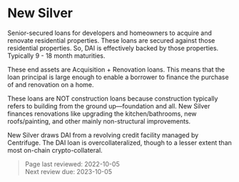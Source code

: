 # New Silver
Senior-secured loans for developers and homeowners to acquire and renovate residential properties. These loans are secured against those residential properties. So, DAI is effectively backed by those properties. Typically 9 - 18 month maturities.  

These end assets are Acquisition + Renovation loans. This means that the loan principal is large enough to enable a borrower to finance the purchase of and renovation on a home.  

These loans are NOT construction loans because construction typically refers to building from the ground up—foundation and all. New Silver finances renovations like upgrading the kitchen/bathrooms, new roofs/painting, and other mainly non-structural improvements.  

New Silver draws DAI from a revolving credit facility managed by Centrifuge. The DAI loan is overcollateralized, though to a lesser extent than most on-chain crypto-collateral.  

>Page last reviewed: 2022-10-05  
>Next review due: 2023-10-05  
